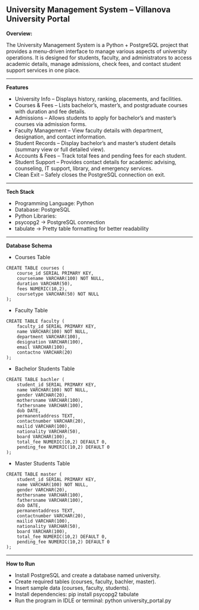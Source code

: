 ## University Management System – Villanova University Portal

**Overview:**

The University Management System is a Python + PostgreSQL project that provides a menu-driven interface to manage various aspects of university operations.
It is designed for students, faculty, and administrators to access academic details, manage admissions, check fees, and contact student support services in one place.

---

**Features**
- University Info – Displays history, ranking, placements, and facilities.
- Courses & Fees – Lists bachelor’s, master’s, and postgraduate courses with duration and fee details.
- Admissions – Allows students to apply for bachelor’s and master’s courses via admission forms.
- Faculty Management – View faculty details with department, designation, and contact information.
- Student Records – Display bachelor’s and master’s student details (summary view or full detailed view).
- Accounts & Fees – Track total fees and pending fees for each student.
- Student Support – Provides contact details for academic advising, counseling, IT support, library, and emergency services.
- Clean Exit – Safely closes the PostgreSQL connection on exit.

---

**Tech Stack**
- Programming Language: Python
- Database: PostgreSQL
- Python Libraries:
- psycopg2 → PostgreSQL connection
- tabulate → Pretty table formatting for better readability

--- 

**Database Schema**
- Courses Table
```
CREATE TABLE courses (
    course_id SERIAL PRIMARY KEY,
    coursename VARCHAR(100) NOT NULL,
    duration VARCHAR(50),
    fees NUMERIC(10,2),
    coursetype VARCHAR(50) NOT NULL
);
```
- Faculty Table
```
CREATE TABLE faculty (
    faculty_id SERIAL PRIMARY KEY,
    name VARCHAR(100) NOT NULL,
    department VARCHAR(100),
    designation VARCHAR(100),
    email VARCHAR(100),
    contactno VARCHAR(20)
);
```
- Bachelor Students Table
```
CREATE TABLE bachler (
    student_id SERIAL PRIMARY KEY,
    name VARCHAR(100) NOT NULL,
    gender VARCHAR(20),
    mothersname VARCHAR(100),
    fathersname VARCHAR(100),
    dob DATE,
    permanentaddress TEXT,
    contactnumber VARCHAR(20),
    mailid VARCHAR(100),
    nationality VARCHAR(50),
    board VARCHAR(100),
    total_fee NUMERIC(10,2) DEFAULT 0,
    pending_fee NUMERIC(10,2) DEFAULT 0
);
```
- Master Students Table
```
CREATE TABLE master (
    student_id SERIAL PRIMARY KEY,
    name VARCHAR(100) NOT NULL,
    gender VARCHAR(20),
    mothersname VARCHAR(100),
    fathersname VARCHAR(100),
    dob DATE,
    permanentaddress TEXT,
    contactnumber VARCHAR(20),
    mailid VARCHAR(100),
    nationality VARCHAR(50),
    board VARCHAR(100),
    total_fee NUMERIC(10,2) DEFAULT 0,
    pending_fee NUMERIC(10,2) DEFAULT 0
);
```

---

**How to Run**
- Install PostgreSQL and create a database named university.
- Create required tables (courses, faculty, bachler, master).
- Insert sample data (courses, faculty, students).
- Install dependencies: pip install psycopg2 tabulate
- Run the program in IDLE or terminal: python university_portal.py
